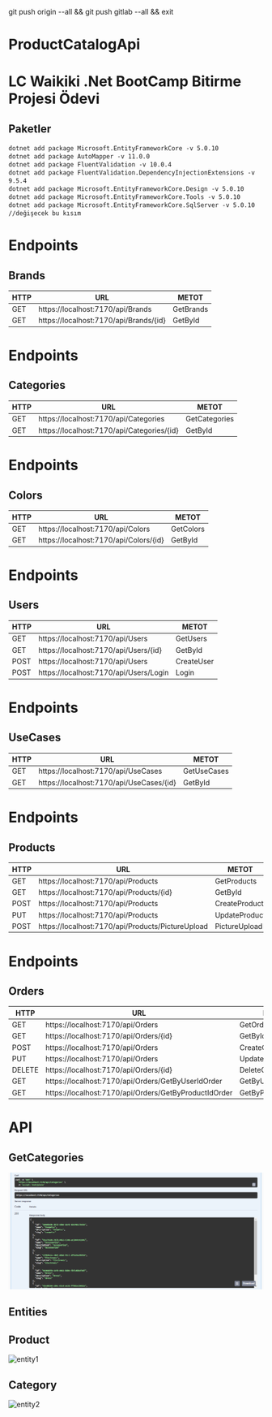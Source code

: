 git push origin --all && git push gitlab --all && exit

# ProductCatalogApi
# LC Waikiki .Net BootCamp Bitirme Projesi Ödevi


## Paketler 
    dotnet add package Microsoft.EntityFrameworkCore -v 5.0.10
    dotnet add package AutoMapper -v 11.0.0
    dotnet add package FluentValidation -v 10.0.4
    dotnet add package FluentValidation.DependencyInjectionExtensions -v 9.5.4
    dotnet add package Microsoft.EntityFrameworkCore.Design -v 5.0.10
    dotnet add package Microsoft.EntityFrameworkCore.Tools -v 5.0.10
    dotnet add package Microsoft.EntityFrameworkCore.SqlServer -v 5.0.10
    //değişecek bu kısım
    
    
    
# Endpoints
## Brands
|HTTP|URL|METOT|
|---|---|---|
|GET| https://localhost:7170/api/Brands |GetBrands|
|GET| https://localhost:7170/api/Brands/{id} |GetById|

    
# Endpoints
## Categories
|HTTP|URL|METOT|
|---|---|---|
|GET| https://localhost:7170/api/Categories |GetCategories|
|GET| https://localhost:7170/api/Categories/{id} |GetById|


# Endpoints
## Colors
|HTTP|URL|METOT|
|---|---|---|
|GET| https://localhost:7170/api/Colors |GetColors|
|GET| https://localhost:7170/api/Colors/{id} |GetById|


# Endpoints
## Users
|HTTP|URL|METOT|
|---|---|---|
|GET| https://localhost:7170/api/Users |GetUsers|
|GET| https://localhost:7170/api/Users/{id} |GetById|
|POST| https://localhost:7170/api/Users |CreateUser|
|POST| https://localhost:7170/api/Users/Login |Login|

# Endpoints
## UseCases
|HTTP|URL|METOT|
|---|---|---|
|GET| https://localhost:7170/api/UseCases |GetUseCases|
|GET| https://localhost:7170/api/UseCases/{id} |GetById|


# Endpoints
## Products
|HTTP|URL|METOT|
|---|---|---|
|GET| https://localhost:7170/api/Products |GetProducts|
|GET| https://localhost:7170/api/Products/{id} |GetById|
|POST| https://localhost:7170/api/Products |CreateProduct|
|PUT| https://localhost:7170/api/Products |UpdateProduct|
|POST| https://localhost:7170/api/Products/PictureUpload |PictureUpload|


# Endpoints
## Orders
|HTTP|URL|METOT|
|---|---|---|
|GET| https://localhost:7170/api/Orders |GetOrders|
|GET| https://localhost:7170/api/Orders/{id} |GetById|
|POST| https://localhost:7170/api/Orders |CreateOrder|
|PUT| https://localhost:7170/api/Orders |UpdateOrder|
|DELETE| https://localhost:7170/api/Orders/{id} |DeleteOrder|
|GET| https://localhost:7170/api/Orders/GetByUserIdOrder |GetByUserIdOrder|
|GET| https://localhost:7170/api/Orders/GetByProductIdOrder |GetByProductIdOrder|


# API 

## GetCategories
![GetCategoriesPicture](images/category_getall.png)



## Entities
## Product
![entity1](images/product.png)
## Category
![entity2](images/category.png)
